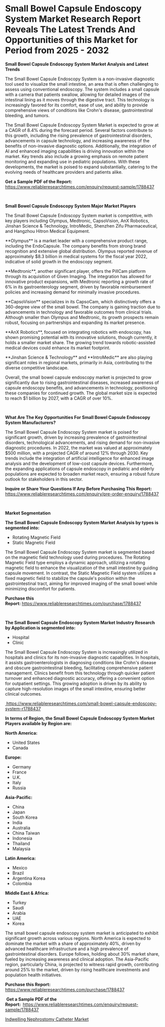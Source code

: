 <p><h1>Small Bowel Capsule Endoscopy System Market Research Report Reveals The Latest Trends And Opportunities of this Market for Period from 2025 - 2032</h1></p><p><strong>Small Bowel Capsule Endoscopy System Market Analysis and Latest Trends</strong></p>
<p><p>The Small Bowel Capsule Endoscopy System is a non-invasive diagnostic tool used to visualize the small intestine, an area that is often challenging to assess using conventional endoscopy. The system includes a small capsule with a camera that patients swallow, allowing for detailed images of the intestinal lining as it moves through the digestive tract. This technology is increasingly favored for its comfort, ease of use, and ability to provide comprehensive views of conditions like Crohn's disease, gastrointestinal bleeding, and tumors.</p><p>The Small Bowel Capsule Endoscopy System Market is expected to grow at a CAGR of 8.4% during the forecast period. Several factors contribute to this growth, including the rising prevalence of gastrointestinal disorders, advancements in capsule technology, and increasing awareness of the benefits of non-invasive diagnostic options. Additionally, the integration of AI and enhanced imaging capabilities is driving innovation within the market. Key trends also include a growing emphasis on remote patient monitoring and expanding use in pediatric populations. With these developments, the market is poised to expand substantially, catering to the evolving needs of healthcare providers and patients alike.</p></p>
<p><strong>Get a Sample PDF of the Report:&nbsp;</strong> <a href="https://www.reliableresearchtimes.com/enquiry/request-sample/1788437?utm_campaign=2991&utm_medium=2&utm_source=Github&utm_content=ia&utm_term=05032025&utm_id=small-bowel-capsule-endoscopy-system">https://www.reliableresearchtimes.com/enquiry/request-sample/1788437</a></p>
<p>&nbsp;</p>
<p><strong>Small Bowel Capsule Endoscopy System Major Market Players</strong></p>
<p><p>The Small Bowel Capsule Endoscopy System market is competitive, with key players including Olympus, Medtronic, CapsoVision, AnX Robotics, Jinshan Science & Technology, IntroMedic, Shenzhen Zifu Pharmaceutical, and Hangzhou Hitron Medical Equipment. </p><p>**Olympus** is a market leader with a comprehensive product range, including the EndoCapsule. The company benefits from strong brand recognition and extensive global distribution. Olympus reported revenue of approximately $8.3 billion in medical systems for the fiscal year 2022, indicative of solid growth in the endoscopy segment.</p><p>**Medtronic**, another significant player, offers the PillCam platform through its acquisition of Given Imaging. The integration has allowed for innovative product expansions, with Medtronic reporting a growth rate of 6% in its gastroenterology segment, driven by favorable reimbursement policies and increasing demand for minimally invasive procedures.</p><p>**CapsoVision** specializes in its CapsoCam, which distinctively offers a 360-degree view of the small bowel. The company is gaining traction due to advancements in technology and favorable outcomes from clinical trials. Although smaller than Olympus and Medtronic, its growth prospects remain robust, focusing on partnerships and expanding its market presence.</p><p>**AnX Robotics**, focused on integrating robotics with endoscopy, has shown promising potential with its innovative solutions, though currently, it holds a smaller market share. The growing trend towards robotic-assisted medical devices could enhance its market footprint.</p><p>**Jinshan Science & Technology** and **IntroMedic** are also playing significant roles in regional markets, primarily in Asia, contributing to the diverse competitive landscape.</p><p>Overall, the small bowel capsule endoscopy market is projected to grow significantly due to rising gastrointestinal diseases, increased awareness of capsule endoscopy benefits, and advancements in technology, positioning these companies for continued growth. The global market size is expected to reach $1 billion by 2027, with a CAGR of over 10%.</p></p>
<p>&nbsp;</p>
<p><strong>What Are The Key Opportunities For Small Bowel Capsule Endoscopy System Manufacturers?</strong></p>
<p><p>The Small Bowel Capsule Endoscopy System market is poised for significant growth, driven by increasing prevalence of gastrointestinal disorders, technological advancements, and rising demand for non-invasive diagnostic procedures. In 2022, the market was valued at approximately $500 million, with a projected CAGR of around 12% through 2030. Key trends include the integration of artificial intelligence for enhanced image analysis and the development of low-cost capsule devices. Furthermore, the expanding applications of capsule endoscopy in pediatric and elderly populations are expected to broaden market reach, ensuring a robust future outlook for stakeholders in this sector.</p></p>
<p><strong>Inquire or Share Your Questions If Any Before Purchasing This Report:</strong> <a href="https://www.reliableresearchtimes.com/enquiry/pre-order-enquiry/1788437?utm_campaign=2991&utm_medium=2&utm_source=Github&utm_content=ia&utm_term=05032025&utm_id=small-bowel-capsule-endoscopy-system">https://www.reliableresearchtimes.com/enquiry/pre-order-enquiry/1788437</a></p>
<p>&nbsp;</p>
<p><strong>Market Segmentation</strong></p>
<p><strong>The Small Bowel Capsule Endoscopy System Market Analysis by types is segmented into:</strong></p>
<p><ul><li>Rotating Magnetic Field</li><li>Static Magnetic Field</li></ul></p>
<p><p>The Small Bowel Capsule Endoscopy System market is segmented based on the magnetic field technology used during procedures. The Rotating Magnetic Field type employs a dynamic approach, utilizing a rotating magnetic field to enhance the visualization of the small intestine by guiding capsule movement. In contrast, the Static Magnetic Field system utilizes a fixed magnetic field to stabilize the capsule's position within the gastrointestinal tract, aiming for improved imaging of the small bowel while minimizing discomfort for patients.</p></p>
<p><strong>Purchase this Report:&nbsp;</strong><a href="https://www.reliableresearchtimes.com/purchase/1788437?utm_campaign=2991&utm_medium=2&utm_source=Github&utm_content=ia&utm_term=05032025&utm_id=small-bowel-capsule-endoscopy-system">https://www.reliableresearchtimes.com/purchase/1788437</a></p>
<p>&nbsp;</p>
<p><strong>The Small Bowel Capsule Endoscopy System Market Industry Research by Application is segmented into:</strong></p>
<p><ul><li>Hospital</li><li>Clinic</li></ul></p>
<p><p>The Small Bowel Capsule Endoscopy System is increasingly utilized in hospitals and clinics for its non-invasive diagnostic capabilities. In hospitals, it assists gastroenterologists in diagnosing conditions like Crohn's disease and obscure gastrointestinal bleeding, facilitating comprehensive patient management. Clinics benefit from this technology through quicker patient turnover and enhanced diagnostic accuracy, offering a convenient option for outpatient settings. This growing adoption is driven by its ability to capture high-resolution images of the small intestine, ensuring better clinical outcomes.</p></p>
<p><a href="https://www.reliableresearchtimes.com/small-bowel-capsule-endoscopy-system-r1788437?utm_campaign=2991&utm_medium=2&utm_source=Github&utm_content=ia&utm_term=05032025&utm_id=small-bowel-capsule-endoscopy-system">&nbsp;https://www.reliableresearchtimes.com/small-bowel-capsule-endoscopy-system-r1788437</a></p>
<p><strong>In terms of Region, the Small Bowel Capsule Endoscopy System Market Players available by Region are:</strong></p>
<p>
    <p> <strong> North America: </strong>
        <ul>
            <li>United States</li>
            <li>Canada</li>
        </ul>
        </p> 
    <p> <strong> Europe: </strong>
        <ul>
            <li>Germany</li>
            <li>France</li>
            <li>U.K.</li>
            <li>Italy</li>
            <li>Russia</li>
        </ul>
        </p> 
    <p> <strong> Asia-Pacific: </strong>
        <ul>
            <li>China</li>
            <li>Japan</li>
            <li>South Korea</li>
            <li>India</li>
            <li>Australia</li>
            <li>China Taiwan</li>
            <li>Indonesia</li>
            <li>Thailand</li>
            <li>Malaysia</li>
        </ul>
        </p> 
    <p> <strong> Latin America: </strong>
        <ul>
            <li>Mexico</li>
            <li>Brazil</li>
            <li>Argentina Korea</li>
            <li>Colombia</li>
        </ul>
        </p> 
    <p> <strong> Middle East & Africa: </strong>
        <ul>
            <li>Turkey</li>
            <li>Saudi</li>
            <li>Arabia</li>
            <li>UAE</li>
            <li>Korea</li>
        </ul>
    </p>
    </p>
<p><p>The small bowel capsule endoscopy system market is anticipated to exhibit significant growth across various regions. North America is expected to dominate the market with a share of approximately 40%, driven by advanced healthcare infrastructure and a high prevalence of gastrointestinal disorders. Europe follows, holding about 30% market share, fueled by increasing awareness and clinical adoption. The Asia-Pacific region, particularly China, is projected to witness rapid growth, contributing around 25% to the market, driven by rising healthcare investments and population health initiatives.</p></p>
<p><strong>Purchase this Report: </strong><a href="https://www.reliableresearchtimes.com/purchase/1788437?utm_campaign=2991&utm_medium=2&utm_source=Github&utm_content=ia&utm_term=05032025&utm_id=small-bowel-capsule-endoscopy-system">https://www.reliableresearchtimes.com/purchase/1788437</a></p>
<p>&nbsp;<strong>Get a Sample PDF of the Report:&nbsp;&nbsp;</strong><a href="https://www.reliableresearchtimes.com/enquiry/request-sample/1788437?utm_campaign=2991&utm_medium=2&utm_source=Github&utm_content=ia&utm_term=05032025&utm_id=small-bowel-capsule-endoscopy-system">https://www.reliableresearchtimes.com/enquiry/request-sample/1788437</a></p>
<p><strong></strong></p>
<p><p><a href="https://github.com/lalolatiot/Market-Research-Report-List-1/blob/main/indwelling-nephrostomy-catheter-market.md?utm_campaign=2991&utm_medium=2&utm_source=Github&utm_content=ia&utm_term=05032025&utm_id=small-bowel-capsule-endoscopy-system">Indwelling Nephrostomy Catheter Market</a></p></p>